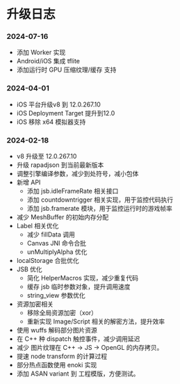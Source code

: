 # 升级日志

### 2024-07-16

- 添加 Worker 实现
- Android/iOS 集成 tflite
- 添加运行时 GPU 压缩纹理/缓存 支持


### 2024-04-01

- iOS 平台升级v8 到 12.0.267.10
- iOS Deployment Target 提升到12.0
- iOS 移除 x64 模拟器支持

### 2024-02-18

- v8 升级至 12.0.267.10
- 升级 rapadjson 到当前最新版本
- 调整引擎编译参数，减少到处符号，减小包体
- 新增 API
  - 添加 jsb.idleFrameRate 相关接口
  - 添加 countdowntrigger 相关实现，用于监控代码执行
  - 添加 jsb.framerate 模块，用于监控运行时的游戏帧率
- 减少 MeshBuffer 的初始内存分配
- Label 相关优化
  - 减少 fillData 调用
  - Canvas JNI 命令合批
  - unMultiplyAlpha 优化
- localStorage 合批优化
- JSB 优化
  - 简化 HelperMacros 实现，减少重复代码
  - 缓存 jsb 临时参数对象，提升调用速度
  - string_view 参数优化
- 资源加密相关
  - 移除全局资源加密（xor）
  - 重新实现 Image/Script 相关的解密方法，提升效率
- 使用 wuffs 解码部分图片资源
- 在 C++ 种 dispatch 触控事件，减少调用延迟
- 减少 图片纹理在 C++ -> JS -> OpenGL 的内存拷贝。
- 提速 node transform 的计算过程
- 部分热点函数使用 enoki 实现
- 添加 ASAN variant 到 工程模版，方便测试。
